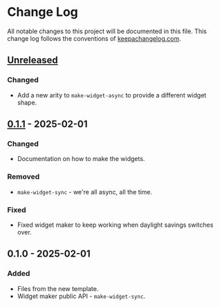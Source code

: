 # Change Log
All notable changes to this project will be documented in this file. This change log follows the conventions of [keepachangelog.com](http://keepachangelog.com/).

## [Unreleased]
### Changed
- Add a new arity to `make-widget-async` to provide a different widget shape.

## [0.1.1] - 2025-02-01
### Changed
- Documentation on how to make the widgets.

### Removed
- `make-widget-sync` - we're all async, all the time.

### Fixed
- Fixed widget maker to keep working when daylight savings switches over.

## 0.1.0 - 2025-02-01
### Added
- Files from the new template.
- Widget maker public API - `make-widget-sync`.

[Unreleased]: https://sourcehost.site/your-name/xavier/compare/0.1.1...HEAD
[0.1.1]: https://sourcehost.site/your-name/xavier/compare/0.1.0...0.1.1
